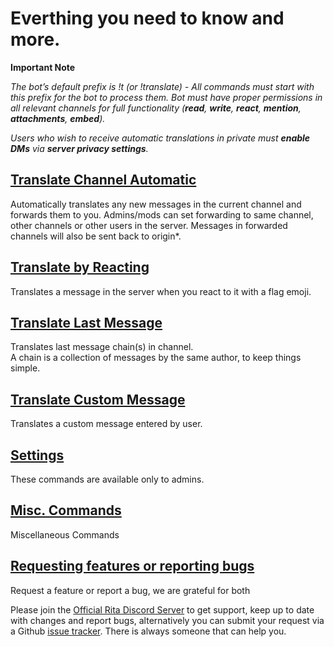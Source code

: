 # Everthing you need to know and more.

**Important Note**

_The bot’s default prefix is !t \(or !translate\) - All commands must start with this prefix for the bot to process them. Bot must have proper permissions in all relevant channels for full functionality \(**read**, **write**, **react**, **mention**, **attachments**, **embed**\)._

_Users who wish to receive automatic translations in private must **enable DMs** via **server privacy settings**._

## [Translate Channel Automatic](basic-usage-information./translate-channel-automatic.md) <a id="translate-channel-automatic"></a>

Automatically translates any new messages in the current channel and forwards them to you. Admins/mods can set forwarding to same channel, other channels or other users in the server. Messages in forwarded channels will also be sent back to origin\*.

## [Translate by Reacting](basic-usage-information./translate-reaction-based.md) <a id="translate-by-reacting"></a>

Translates a message in the server when you react to it with a flag emoji.

## [Translate Last Message](basic-usage-information./translate-last-message.md) <a id="translate-last-message"></a>

Translates last message chain\(s\) in channel.  
 A chain is a collection of messages by the same author, to keep things simple.

## [Translate Custom Message](basic-usage-information./translate-custom-message.md) <a id="translate-custom-message"></a>

Translates a custom message entered by user.

## [Settings](basic-usage-information./settings-bot-owner-commands.md) <a id="settings"></a>

These commands are available only to admins.

## [Misc. Commands](basic-usage-information./misc.-commands.md) <a id="misc-commands"></a>

Miscellaneous Commands

## [Requesting features or reporting bugs](https://github.com/ZyC0R3/Rita/issues) <a id="requesting-features-or-reporting-bugs"></a>

Request a feature or report a bug, we are grateful for both

Please join the [Official Rita Discord Server](https://discord.gg/mgNR64R) to get support, keep up to date with changes and report bugs, alternatively you can submit your request via a Github [issue tracker](https://github.com/ZyC0R3/Rita/issues). There is always someone that can help you.

